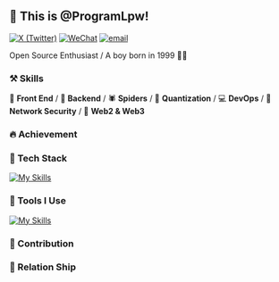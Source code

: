 ## 👋 This is @ProgramLpw!

[![X (Twitter)](https://img.shields.io/badge/-__PowerLee__-black?labelColor=black&logo=x&logoColor=white&style=flat-square)](https://x.com/_PowerLee_)
[![WeChat](https://img.shields.io/badge/-__PowerLee__-black?labelColor=black&logo=wechat&logoColor=white&style=flat-square)](./)
[![email](https://img.shields.io/badge/-sunk1ng@foxmail.com-black?labelColor=black&logo=gmail&logoColor=white&style=flat-square)](mailto:sunk1ng@foxmail.com)

Open Source Enthusiast / A boy born in 1999 🙋‍♂️

### ⚒ Skills
🥪 **Front End** / 🥗 **Backend** / 🕷 **Spiders** / 🍁 **Quantization** / 💻 **DevOps** / 🍊 **Network Security** / 🍌 **Web2 & Web3**

### 🔥 Achievement

### 🍉 Tech Stack
[![My Skills](https://skillicons.dev/icons?i=c,python,bash,powershell,solidity,rust,go,nodejs,html,css,js,ts,vue,fastapi,django,flask,selenium,opencv,qt,pytorch)](https://skillicons.dev)

### 🔨 Tools I Use
[![My Skills](https://skillicons.dev/icons?i=sqlite,mysql,mongodb,postgresql,redis,anaconda,docker,kubernetes,nginx,npm,pnpm,yarn,vite,vitest,webpack,git,github,gitlab,githubactions,jenkins,windows,linux,ubuntu,arch,redhat,vscode,vim)](https://skillicons.dev)

### 🍏 Contribution

### 🙌 Relation Ship
